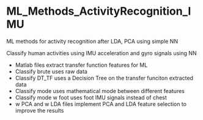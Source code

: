 # ML_Methods_ActivityRecognition_IMU
ML methods for activity recognition after LDA, PCA using simple NN

Classify human activities using IMU acceleration and gyro signals using NN
- Matlab files extract transfer function features for ML
- Classify brute uses raw data
- Classify DT_TF uses a Decision Tree on the transfer funciton extracted data
- Classify mode uses mathematical mode between different features
- Classify mode w foot uses foot IMU signals instead of chest 
- w PCA and w LDA files implement PCA and LDA feature selection to improve the results
